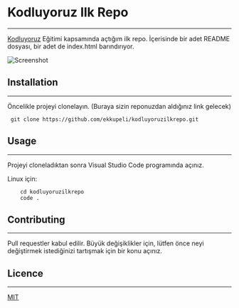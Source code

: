 # Kodluyoruz Ilk Repo
---

[Kodluyoruz](https://www.kodluyoruz.org/) Eğitimi kapsamında açtığım ilk repo. İçerisinde bir adet README dosyası, bir adet de index.html barındırıyor.

![Screenshot]()


## Installation
---

Öncelikle projeyi clonelayın. (Buraya sizin reponuzdan aldığınız link gelecek)

` 
git clone https://github.com/ekkupeli/kodluyoruzilkrepo.git
` 


## Usage
---

Projeyi cloneladıktan sonra Visual Studio Code programında açınız.

Linux için:
``` 
    cd kodluyoruzilkrepo
    code . 
```

## Contributing
---

Pull requestler kabul edilir. Büyük değişiklikler için, lütfen önce neyi değiştirmek istediğinizi tartışmak için bir konu açınız.

## Licence
---

[MIT](http://www.opensource.org/licenses/mit)

